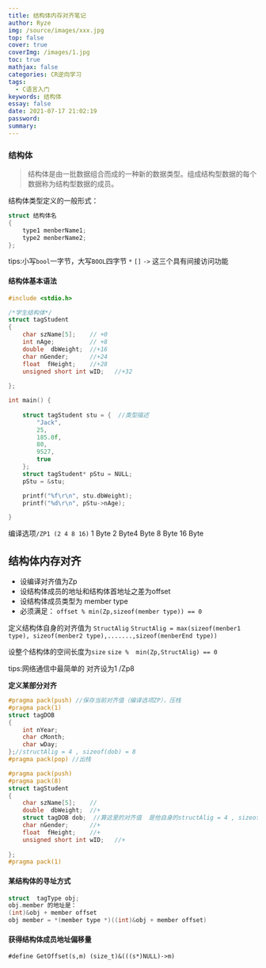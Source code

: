 ```yaml
---
title: 结构体内存对齐笔记
author: Ryze
img: /source/images/xxx.jpg
top: false
cover: true
coverImg: /images/1.jpg
toc: true
mathjax: false
categories: CR逆向学习
tags:
  - C语言入门
keywords: 结构体
essay: false
date: 2021-07-17 21:02:19
password:
summary:
---
```

### 结构体

> 结构体是由一批数据组合而成的一种新的数据类型。组成结构型数据的每个数据称为结构型数据的成员。

结构体类型定义的一般形式：

```c
struct 结构体名
{
    type1 menberName1;
    type2 menberName2;
};
```

tips:小写`bool`一字节，大写`BOOL`四字节
`*` `[]` `->` 这三个具有间接访问功能

#### 结构体基本语法

```c
#include <stdio.h>

/*学生结构体*/
struct tagStudent
{
	char szName[5];    // +0
	int nAge;          // +8
    double  dbWeight;  //+16
	char nGender;      //+24
    float  fHeight;    //+28
	unsigned short int wID;   //+32
	
};

int main() {
   
	struct tagStudent stu = {  //类型描述
		"Jack",
		25,
		185.0f,
		80,
		9527,
		true
	};  
	struct tagStudent* pStu = NULL;
	pStu = &stu;

	printf("%f\r\n", stu.dbWeight);
	printf("%d\r\n", pStu->nAge);

}
```

编译选项`/ZP1 (2 4 8 16)` 1 Byte  2 Byte4 Byte 8 Byte 16 Byte

**结构体内存对齐**
--------------

- 设编译对齐值为Zp
- 设结构体成员的地址和结构体首地址之差为offset
- 设结构体成员类型为 member type
- 必须满足：
  `offset % min(Zp,sizeof(member type)) == 0`

定义结构体自身的对齐值为 `StructAlig`
`StructAlig = max(sizeof(menber1 type), sizeof(menber2 type),.......,sizeof(menberEnd type))`

设整个结构体的空间长度为`size`
`size %  min(Zp,StructAlig) == 0`

tips:网络通信中最简单的 对齐设为1
/Zp8

**定义某部分对齐**

```c
#pragma pack(push) //保存当前对齐值（编译选项ZP），压栈
#pragma pack(1)
struct tagDOB
{
	int nYear;
	char cMonth;
    char wDay;	
};//structAlig = 4 , sizeof(dob) = 8
#pragma pack(pop) //出栈

#pragma pack(push)
#pragma pack(8)
struct tagStudent
{
	char szName[5];    //
    double  dbWeight;  //+
    struct tagDOB dob;  //算这里的对齐值  是他自身的structAlig = 4 , sizeof(dob) = 8
	char nGender;      //+
    float  fHeight;    //+
	unsigned short int wID;   //+
	
};
#pragma pack(1)
```

#### 某结构体的寻址方式

```c
struct  tagType obj;
obj.member 的地址是：
(int)&obj + member offset
obj member = *(member type *)((int)&obj + member offset)
```

#### 获得结构体成员地址偏移量

`#define GetOffset(s,m) (size_t)&(((s*)NULL)->m)`
